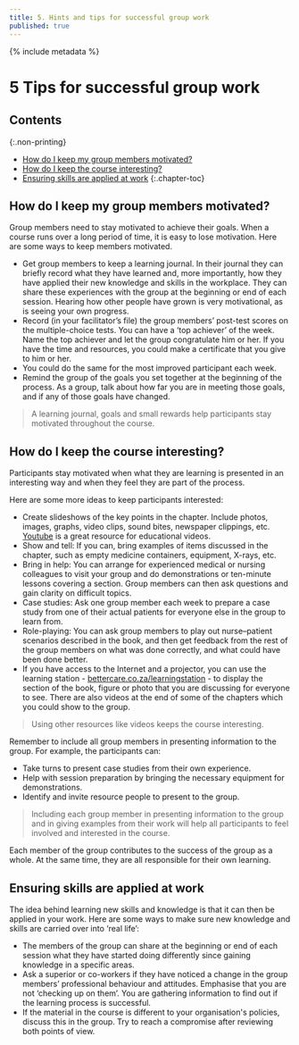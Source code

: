 ```yaml
---
title: 5. Hints and tips for successful group work
published: true
---
```


{% include metadata %}

# **5** Tips for successful group work

## Contents
{:.non-printing}

*   [How do I keep my group members motivated?](#how-do-i-keep-my-group-members-motivated)
*   [How do I keep the course interesting?](#how-do-i-keep-the-course-interesting)
*   [Ensuring skills are applied at work](#ensuring-skills-are-applied-at-work)
{:.chapter-toc}

## How do I keep my group members motivated?

Group members need to stay motivated to achieve their goals. When a course runs over a long period of time, it is easy to lose motivation. Here are some ways to keep members motivated.
 
* Get group members to keep a learning journal. In their journal they can briefly record what they have learned and, more importantly, how they have applied their new knowledge and skills in the workplace. They can share these experiences with the group at the beginning or end of each session. Hearing how other people have grown is very motivational, as is seeing your own progress. 
* Record (in your facilitator’s file) the group members’ post-test scores on the multiple-choice tests. You can have a ‘top achiever’ of the week. Name the top achiever and let the group congratulate him or her. If you have the time and resources, you could make a certificate that you give to him or her. 
* You could do the same for the most improved participant each week.
* Remind the group of the goals you set together at the beginning of the process. As a group, talk about how far you are in meeting those goals, and if any of those goals have changed. 

> A learning journal, goals and small rewards help participants stay motivated throughout the course.

## How do I keep the course interesting?

Participants stay motivated when what they are learning is presented in an interesting way and when they feel they are part of the process. 

Here are some more ideas to keep participants interested: 

* Create slideshows of the key points in the chapter. Include photos, images, graphs, video clips, sound bites, newspaper clippings, etc. [Youtube](https://www.youtube.com/) is a great resource for educational videos.
* Show and tell: If you can, bring examples of items discussed in the chapter, such as empty medicine containers, equipment, X-rays, etc.
* Bring in help: You can arrange for experienced medical or nursing colleagues to visit your group and do demonstrations or ten-minute lessons covering a section. Group members can then ask questions and gain clarity on difficult topics.
* Case studies: Ask one group member each week to prepare a case study from one of their actual patients for everyone else in the group to learn from.
* Role-playing: You can ask group members to play out nurse–patient scenarios described in the book, and then get feedback from the rest of the group members on what was done 	correctly, and what could have been done better.
* If you have access to the Internet and a projector, you can use the learning station -  [bettercare.co.za/learningstation](https://www.bettercare.co.za/learningstation/) - to display the section of the book, figure or photo that you are discussing for everyone to see. There are also videos at the end of some of the chapters which you could show to the group.
	
> Using other resources like videos keeps the course interesting.

Remember to include all group members in presenting information to the group. For example, the participants can:

* Take turns to present case studies from their own experience.
* Help with session preparation by bringing the necessary equipment for demonstrations.
* Identify and invite resource people to present to the group. 

> Including each group member in presenting information to the group and in giving examples from their work will help all participants to feel involved and interested in the course.

Each member of the group contributes to the success of the group as a whole. At the same time, they are all responsible for their own learning.

## Ensuring skills are applied at work

The idea behind learning new skills and knowledge is that it can then be applied in your work. Here are some ways to make sure new knowledge and skills are carried over into ‘real life’:

* The members of the group can share at the beginning or end of each session what they have started doing differently since gaining knowledge in a specific areas.
* Ask a superior or co-workers if they have noticed a change in the group members’ professional behaviour and attitudes. Emphasise that you are not ‘checking up on them’. You are gathering information to find out if the learning process is successful. 
* If the material in the course is different to your organisation's policies, discuss this in the group. Try to reach a compromise after reviewing both points of view.